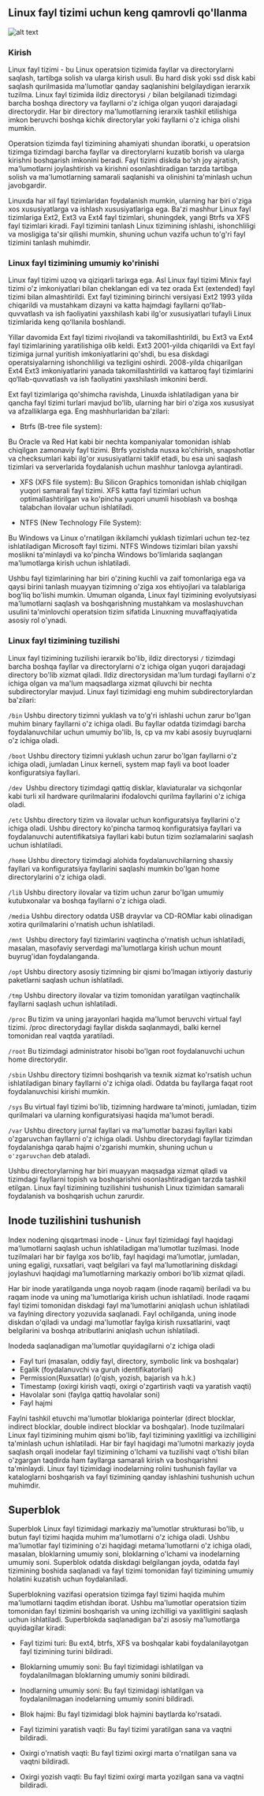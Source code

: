 ## Linux fayl tizimi uchun keng qamrovli qo'llanma

![alt text](https://cdn.mos.cms.futurecdn.net/DCLGUx4ks428XWdHvrX93m-1200-80.jpg)

### Kirish

Linux fayl tizimi - bu Linux operatsion tizimida fayllar va directorylarni saqlash, tartibga solish va ularga kirish usuli. Bu hard disk yoki ssd disk kabi saqlash qurilmasida ma'lumotlar qanday saqlanishini belgilaydigan ierarxik tuzilma. Linux fayl tizimida ildiz directorysi `/` bilan belgilanadi tizimdagi barcha boshqa directory va fayllarni o'z ichiga olgan yuqori darajadagi directorydir. Har bir directory ma'lumotlarning ierarxik tashkil etilishiga imkon beruvchi boshqa kichik directorylar yoki fayllarni o'z ichiga olishi mumkin.

Operatsion tizimda fayl tizimining ahamiyati shundan iboratki, u operatsion tizimga tizimdagi barcha fayllar va directorylarni kuzatib borish va ularga kirishni boshqarish imkonini beradi. Fayl tizimi diskda bo'sh joy ajratish, ma'lumotlarni joylashtirish va kirishni osonlashtiradigan tarzda tartibga solish va ma'lumotlarning samarali saqlanishi va olinishini ta'minlash uchun javobgardir.

Linuxda har xil fayl tizimlaridan foydalanish mumkin, ularning har biri o'ziga xos xususiyatlarga va ishlash xususiyatlariga ega. Ba'zi mashhur Linux fayl tizimlariga Ext2, Ext3 va Ext4 fayl tizimlari, shuningdek, yangi Btrfs va XFS fayl tizimlari kiradi. Fayl tizimini tanlash Linux tizimining ishlashi, ishonchliligi va mosligiga ta'sir qilishi mumkin, shuning uchun vazifa uchun to'g'ri fayl tizimini tanlash muhimdir.

### Linux fayl tizimining umumiy ko'rinishi


Linux fayl tizimi uzoq va qiziqarli tarixga ega. Asl Linux fayl tizimi Minix fayl tizimi o'z imkoniyatlari bilan cheklangan edi va tez orada Ext (extended) fayl tizimi bilan almashtirildi. Ext fayl tizimining birinchi versiyasi Ext2 1993 yilda chiqarildi va mustahkam dizayni va katta hajmdagi fayllarni qoʻllab-quvvatlash va ish faoliyatini yaxshilash kabi ilg'or xususiyatlari tufayli Linux tizimlarida keng qoʻllanila boshlandi.

Yillar davomida Ext fayl tizimi rivojlandi va takomillashtirildi, bu Ext3 va Ext4 fayl tizimlarining yaratilishiga olib keldi. Ext3 2001-yilda chiqarildi va Ext fayl tizimiga jurnal yuritish imkoniyatlarini qo'shdi, bu esa diskdagi operatsiyalarning ishonchliligi va tezligini oshirdi. 2008-yilda chiqarilgan Ext4 Ext3 imkoniyatlarini yanada takomillashtirildi va kattaroq fayl tizimlarini qo‘llab-quvvatlash va ish faoliyatini yaxshilash imkonini berdi.

Ext fayl tizimlariga qo'shimcha ravishda, Linuxda ishlatiladigan yana bir qancha fayl tizimi turlari mavjud bo'lib, ularning har biri o'ziga xos xususiyat va afzalliklarga ega. Eng mashhurlaridan ba'zilari:

* Btrfs (B-tree file system):

Bu Oracle va Red Hat kabi bir nechta kompaniyalar tomonidan ishlab chiqilgan zamonaviy fayl tizimi. Btrfs yozishda nusxa ko'chirish, snapshotlar va checksumlari kabi ilg'or xususiyatlarni taklif etadi, bu esa uni saqlash tizimlari va serverlarida foydalanish uchun mashhur tanlovga aylantiradi.

* XFS (XFS file system):
Bu Silicon Graphics tomonidan ishlab chiqilgan yuqori samarali fayl tizimi. XFS katta fayl tizimlari uchun optimallashtirilgan va ko'pincha yuqori unumli hisoblash va boshqa talabchan ilovalar uchun ishlatiladi.

* NTFS (New Technology File System):

Bu Windows va Linux o'rnatilgan ikkilamchi yuklash tizimlari uchun tez-tez ishlatiladigan Microsoft fayl tizimi. NTFS Windows tizimlari bilan yaxshi moslikni ta'minlaydi va ko'pincha Windows bo'limlarida saqlangan ma'lumotlarga kirish uchun ishlatiladi.

Ushbu fayl tizimlarining har biri o'zining kuchli va zaif tomonlariga ega va qaysi birini tanlash muayyan tizimning o'ziga xos ehtiyojlari va talablariga bog'liq bo'lishi mumkin. Umuman olganda, Linux fayl tizimining evolyutsiyasi ma'lumotlarni saqlash va boshqarishning mustahkam va moslashuvchan usulini ta'minlovchi operatsion tizim sifatida Linuxning muvaffaqiyatida asosiy rol o'ynadi.

### Linux fayl tizimining tuzilishi

Linux fayl tizimining tuzilishi ierarxik bo'lib, ildiz directorysi `/` tizimdagi barcha boshqa fayllar va directorylarni o'z ichiga olgan yuqori darajadagi directory bo'lib xizmat qiladi. Ildiz directorysidan ma'lum turdagi fayllarni o'z ichiga olgan va ma'lum maqsadlarga xizmat qiluvchi bir nechta subdirectorylar mavjud. Linux fayl tizimidagi eng muhim subdirectorylardan ba'zilari:

`/bin` Ushbu directory tizimni yuklash va to'g'ri ishlashi uchun zarur bo'lgan muhim binary fayllarni o'z ichiga oladi. Bu fayllar odatda tizimdagi barcha foydalanuvchilar uchun umumiy bo'lib, ls, cp va mv kabi asosiy buyruqlarni o'z ichiga oladi.

`/boot` Ushbu directory tizimni yuklash uchun zarur bo'lgan fayllarni o'z ichiga oladi, jumladan Linux kerneli, system map fayli va boot loader konfiguratsiya fayllari.

`/dev `Ushbu directory tizimdagi qattiq disklar, klaviaturalar va sichqonlar kabi turli xil hardware qurilmalarini ifodalovchi qurilma fayllarini o'z ichiga oladi.

`/etc` Ushbu directory tizim va ilovalar uchun konfiguratsiya fayllarini o'z ichiga oladi. Ushbu directory ko'pincha tarmoq konfiguratsiya fayllari va foydalanuvchi autentifikatsiya fayllari kabi butun tizim sozlamalarini saqlash uchun ishlatiladi.

`/home` Ushbu directory tizimdagi alohida foydalanuvchilarning shaxsiy fayllari va konfiguratsiya fayllarini saqlashi mumkin bo'lgan home directorylarini o'z ichiga oladi.

`/lib` Ushbu directory ilovalar va tizim uchun zarur bo'lgan umumiy kutubxonalar va boshqa fayllarni o'z ichiga oladi.

`/media` Ushbu directory odatda USB drayvlar va CD-ROMlar kabi olinadigan xotira qurilmalarini o'rnatish uchun ishlatiladi.

`/mnt `Ushbu directory fayl tizimlarini vaqtincha o'rnatish uchun ishlatiladi, masalan, masofaviy serverdagi ma'lumotlarga kirish uchun mount buyrug'idan foydalanganda.

`/opt` Ushbu directory asosiy tizimning bir qismi bo'lmagan ixtiyoriy dasturiy paketlarni saqlash uchun ishlatiladi.

`/tmp` Ushbu directory ilovalar va tizim tomonidan yaratilgan vaqtinchalik fayllarni saqlash uchun ishlatiladi.

`/proc` Bu tizim va uning jarayonlari haqida ma'lumot beruvchi virtual fayl tizimi. /proc directorydagi fayllar diskda saqlanmaydi, balki kernel tomonidan real vaqtda yaratiladi.

`/root` Bu tizimdagi administrator hisobi bo'lgan root foydalanuvchi uchun home  directorydir.

`/sbin` Ushbu directory tizimni boshqarish va texnik xizmat ko'rsatish uchun ishlatiladigan binary fayllarni o'z ichiga oladi. Odatda bu fayllarga faqat root foydalanuvchisi kirishi mumkin.

`/sys` Bu virtual fayl tizimi bo'lib, tizimning hardware ta'minoti, jumladan, tizim qurilmalari va ularning konfiguratsiyasi haqida ma'lumot beradi.

`/var` Ushbu directory jurnal fayllari va ma'lumotlar bazasi fayllari kabi o'zgaruvchan fayllarni o'z ichiga oladi. Ushbu directorydagi fayllar tizimdan foydalanishga qarab hajmi o'zgarishi mumkin, shuning uchun u `o'zgaruvchan` deb ataladi.

Ushbu directorylarning har biri muayyan maqsadga xizmat qiladi va tizimdagi fayllarni topish va boshqarishni osonlashtiradigan tarzda tashkil etilgan. Linux fayl tizimining tuzilishini tushunish Linux tizimidan samarali foydalanish va boshqarish uchun zarurdir.

## Inode tuzilishini tushunish


Index nodening qisqartmasi inode - Linux fayl tizimidagi fayl haqidagi ma'lumotlarni saqlash uchun ishlatiladigan ma'lumotlar tuzilmasi. Inode tuzilmalari har bir faylga xos boʻlib, fayl haqidagi maʼlumotlar, jumladan, uning egaligi, ruxsatlari, vaqt belgilari va fayl maʼlumotlarining diskdagi joylashuvi haqidagi maʼlumotlarning markaziy ombori boʻlib xizmat qiladi.

Har bir inode yaratilganda unga noyob raqam (inode raqami) beriladi va bu raqam inode va uning ma'lumotlariga kirish uchun ishlatiladi. Inode raqami fayl tizimi tomonidan diskdagi fayl ma'lumotlarini aniqlash uchun ishlatiladi va faylning directory yozuvida saqlanadi. Fayl ochilganda, uning inode diskdan o'qiladi va undagi ma'lumotlar faylga kirish ruxsatlarini, vaqt belgilarini va boshqa atributlarini aniqlash uchun ishlatiladi.

Inodeda saqlanadigan ma'lumotlar quyidagilarni o'z ichiga oladi

* Fayl turi (masalan, oddiy fayl, directory, symbolic link va boshqalar)
* Egalik (foydalanuvchi va guruh identifikatorlari)
* Permission(Ruxsatlar) (o'qish, yozish, bajarish va h.k.)
* Timestamp (oxirgi kirish vaqti, oxirgi o'zgartirish vaqti va yaratish vaqti)
* Havolalar soni (faylga qattiq havolalar soni)
* Fayl hajmi

Faylni tashkil etuvchi ma'lumotlar bloklariga pointerlar (direct blocklar, indirect blocklar, double indirect blocklar va boshqalar).
Inode tuzilmalari Linux fayl tizimining muhim qismi bo'lib, fayl tizimining yaxlitligi va izchilligini ta'minlash uchun ishlatiladi. Har bir fayl haqidagi ma'lumotni markaziy joyda saqlash orqali inodelar fayl tizimining o'lchami va tuzilishi vaqt o'tishi bilan o'zgargan taqdirda ham fayllarga samarali kirish va boshqarishni ta'minlaydi. Linux fayl tizimidagi inodelarning rolini tushunish fayllar va kataloglarni boshqarish va fayl tizimining qanday ishlashini tushunish uchun muhimdir.


## Superblok

Superblok Linux fayl tizimidagi markaziy ma'lumotlar strukturasi bo'lib, u butun fayl tizimi haqida muhim ma'lumotlarni o'z ichiga oladi. Ushbu ma'lumotlar fayl tizimining o'zi haqidagi metama'lumotlarni o'z ichiga oladi, masalan, bloklarning umumiy soni, bloklarning o'lchami va inodelarning umumiy soni. Superblok odatda diskdagi belgilangan joyda, odatda fayl tizimining boshida saqlanadi va fayl tizimi tomonidan fayl tizimining umumiy holatini kuzatish uchun foydalaniladi.

Superblokning vazifasi operatsion tizimga fayl tizimi haqida muhim ma'lumotlarni taqdim etishdan iborat. Ushbu ma'lumotlar operatsion tizim tomonidan fayl tizimini boshqarish va uning izchilligi va yaxlitligini saqlash uchun ishlatiladi. Superblokda saqlanadigan ba'zi asosiy ma'lumotlarga quyidagilar kiradi:

* Fayl tizimi turi: Bu ext4, btrfs, XFS va boshqalar kabi foydalanilayotgan fayl tizimining turini bildiradi.

* Bloklarning umumiy soni: Bu fayl tizimidagi ishlatilgan va foydalanilmagan bloklarning umumiy sonini bildiradi.

* Inodlarning umumiy soni: Bu fayl tizimidagi ishlatilgan va foydalanilmagan inodelarning umumiy sonini bildiradi.

* Blok hajmi: Bu fayl tizimidagi blok hajmini baytlarda ko'rsatadi.

* Fayl tizimini yaratish vaqti: Bu fayl tizimi yaratilgan sana va vaqtni bildiradi.

* Oxirgi o'rnatish vaqti: Bu fayl tizimi oxirgi marta o'rnatilgan sana va vaqtni bildiradi.

* Oxirgi yozish vaqti: Bu fayl tizimi oxirgi marta yozilgan sana va vaqtni bildiradi.